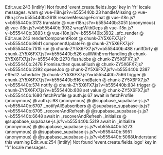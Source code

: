 Edit.vue:243 [intlify] Not found 'event.create.fields.logo' key in 'fr' locale messages.
warn @ vue-i18n.js?v=b555440b:23
handleMissing @ vue-i18n.js?v=b555440b:2618
resolveMessageFormat @ vue-i18n.js?v=b555440b:3173
translate @ vue-i18n.js?v=b555440b:3051
(anonymous) @ vue-i18n.js?v=b555440b:3932
wrapWithDeps @ vue-i18n.js?v=b555440b:3893
t @ vue-i18n.js?v=b555440b:3932
_sfc_render @ Edit.vue:243
renderComponentRoot @ chunk-ZY5X6FX7.js?v=b555440b:8641
componentUpdateFn @ chunk-ZY5X6FX7.js?v=b555440b:7515
run @ chunk-ZY5X6FX7.js?v=b555440b:488
runIfDirty @ chunk-ZY5X6FX7.js?v=b555440b:526
callWithErrorHandling @ chunk-ZY5X6FX7.js?v=b555440b:2270
flushJobs @ chunk-ZY5X6FX7.js?v=b555440b:2478
Promise.then
queueFlush @ chunk-ZY5X6FX7.js?v=b555440b:2392
queueJob @ chunk-ZY5X6FX7.js?v=b555440b:2387
effect2.scheduler @ chunk-ZY5X6FX7.js?v=b555440b:7566
trigger @ chunk-ZY5X6FX7.js?v=b555440b:516
endBatch @ chunk-ZY5X6FX7.js?v=b555440b:574
notify @ chunk-ZY5X6FX7.js?v=b555440b:834
trigger @ chunk-ZY5X6FX7.js?v=b555440b:808
set value @ chunk-ZY5X6FX7.js?v=b555440b:1680
fetchProfile @ auth.js:67
await in fetchProfile
(anonymous) @ auth.js:98
(anonymous) @ @supabase_supabase-js.js?v=b555440b:6707
_notifyAllSubscribers @ @supabase_supabase-js.js?v=b555440b:6705
_recoverAndRefresh @ @supabase_supabase-js.js?v=b555440b:6648
await in _recoverAndRefresh
_initialize @ @supabase_supabase-js.js?v=b555440b:5319
await in _initialize
(anonymous) @ @supabase_supabase-js.js?v=b555440b:5273
(anonymous) @ @supabase_supabase-js.js?v=b555440b:5951
(anonymous) @ @supabase_supabase-js.js?v=b555440b:5068Understand this warning
Edit.vue:254 [intlify] Not found 'event.create.fields.logo' key in 'fr' locale messages.